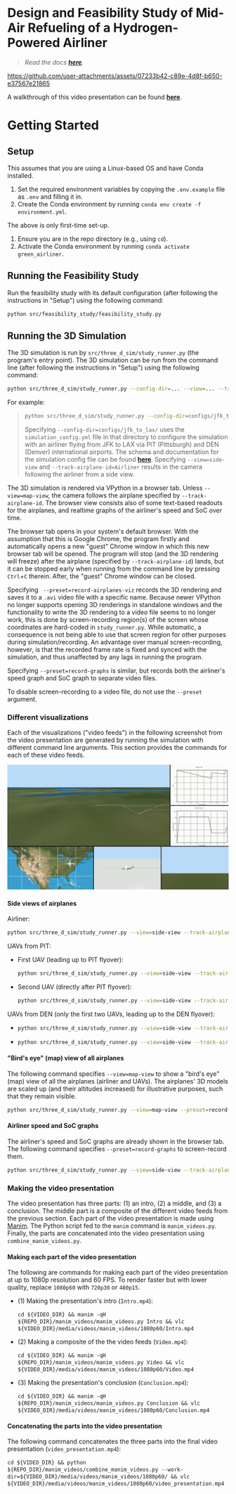 # Design and Feasibility Study of Mid-Air Refueling of a Hydrogen-Powered Airliner

> *Read the docs [**here**](https://keeganmjgreen.github.io/green_airliner/index.html).*

<!-- Working video link generated by uploading `video_presentation-h264-385kbps-60fps-720p.mp4` into a unsubmitted GH issue as `Video.Presentation.mp4`. -->
https://github.com/user-attachments/assets/07233b42-c89e-4d8f-b650-e37567e21865

A walkthrough of this video presentation can be found [**here**](https://keeganmjgreen.github.io/green_airliner/7_simulation/7_simulation.html).

# Getting Started

## Setup

This assumes that you are using a Linux-based OS and have Conda installed.

1. Set the required environment variables by copying the `.env.example` file as `.env` and filling it in.
2. Create the Conda environment by running `conda env create -f environment.yml`.

The above is only first-time set-up.

1. Ensure you are in the repo directory (e.g., using `cd`).
2. Activate the Conda environment by running `conda activate green_airliner`.

## Running the Feasibility Study

Run the feasibility study with its default configuration (after following the instructions in "Setup") using the following command:

```bash
python src/feasibility_study/feasibility_study.py
```

## Running the 3D Simulation

The 3D simulation is run by `src/three_d_sim/study_runner.py` (the program's entry point). The 3D simulation can be run from the command line (after following the instructions in "Setup") using the following command:

```bash
python src/three_d_sim/study_runner.py --config-dir=... --view=... --track-airplane-id=... --preset=...
```

For example:

> ```bash
> python src/three_d_sim/study_runner.py --config-dir=configs/jfk_to_lax/ --view=side-view --track-airplane-id=Airliner
> ```
> 
> Specifying `--config-dir=configs/jfk_to_lax/` uses the `simulation_config.yml` file in that directory to configure the simulation with an airliner flying from JFK to LAX via PIT (Pittsburgh) and DEN (Denver) international airports. The schema and documentation for the simulation config file can be found [**here**](https://keeganmjgreen.github.io/green_airliner/7_simulation/7_1_configuration.html). Specifying `--view=side-view` and `--track-airplane-id=Airliner` results in the camera following the airliner from a side view.

The 3D simulation is rendered via VPython in a browser tab. Unless `--view=map-view`, the camera follows the airplane specified by `--track-airplane-id`. The browser view consists also of some text-based readouts for the airplanes, and realtime graphs of the airliner's speed and SoC over time.

The browser tab opens in your system's default browser. With the assumption that this is Google Chrome, the program firstly and automatically opens a new "guest" Chrome window in which this new browser tab will be opened. The program will stop (and the 3D rendering will freeze) after the airplane (specified by `--track-airplane-id`) lands, but it can be stopped early when running from the command line by pressing `Ctrl`+`C` therein. After, the "guest" Chrome window can be closed. 

Specifying ` --preset=record-airplanes-viz` records the 3D rendering and saves it to a `.avi` video file with a specific name. Because newer VPython no longer supports opening 3D renderings in standalone windows and the functionality to write the 3D rendering to a video file seems to no longer work, this is done by screen-recording region(s) of the screen whose coordinates are hard-coded in `study_runner.py`. While automatic, a consequence is not being able to use that screen region for other purposes during simulation/recording. An advantage over manual screen-recording, however, is that the recorded frame rate is fixed and synced with the simulation, and thus unaffected by any lags in running the program.

Specifying `--preset=record-graphs` is similar, but records both the airliner's speed graph and SoC graph to separate video files.

To disable screen-recording to a video file, do not use the `--preset` argument.

### Different visualizations

Each of the visualizations ("video feeds") in the following screenshot from the video presentation are generated by running the simulation with different command line arguments. This section provides the commands for each of these video feeds.

![](docs/splash.png)

#### Side views of airplanes

Airliner:

```bash
python src/three_d_sim/study_runner.py --view=side-view --track-airplane-id=Airliner --preset=record-airplanes-viz
```

UAVs from PIT:
  - First UAV (leading up to PIT flyover):
    ```bash
    python src/three_d_sim/study_runner.py --view=side-view --track-airplane-id=PIT_UAV_0 --preset=record-airplanes-viz
    ```
  - Second UAV (directly after PIT flyover):
    ```bash
    python src/three_d_sim/study_runner.py --view=side-view --track-airplane-id=PIT-UAV-1 --preset=record-airplanes-viz
    ```

UAVs from DEN (only the first two UAVs, leading up to the DEN flyover):
  - ```bash
    python src/three_d_sim/study_runner.py --view=side-view --track-airplane-id=DEN-UAV-0 --preset=record-airplanes-viz
    ```
  - ```bash
    python src/three_d_sim/study_runner.py --view=side-view --track-airplane-id=DEN-UAV-1 --preset=record-airplanes-viz
    ```

#### "Bird's eye" (map) view of all airplanes

The following command specifies `--view=map-view` to show a "bird's eye" (map) view of all the airplanes (airliner and UAVs). The airplanes' 3D models are scaled up (and their altitudes increased) for illustrative purposes, such that they remain visible.

```bash
python src/three_d_sim/study_runner.py --view=map-view --preset=record-airplanes-viz
```

#### Airliner speed and SoC graphs

The airliner's speed and SoC graphs are already shown in the browser tab. The following command specifies `--preset=record-graphs` to screen-record them.

```bash
python src/three_d_sim/study_runner.py --view=side-view --track-airplane-id=Airliner --preset=record-graphs
```

### Making the video presentation

The video presentation has three parts: (1) an intro, (2) a middle, and (3) a conclusion. The middle part is a composite of the different video feeds from the previous section. Each part of the video presentation is made using [Manim](https://www.manim.community/). The Python script fed to the `manim` command is `manim_videos.py`. Finally, the parts are concatenated into the video presentation using `combine_manim_videos.py`.

#### Making each part of the video presentation

The following are commands for making each part of the video presentation at up to 1080p resolution and 60 FPS. To render faster but with lower quality, replace `1080p60` with `720p30` or `480p15`.

- (1) Making the presentation's intro (`Intro.mp4`):
  
  ```
  cd ${VIDEO_DIR} && manim -qH ${REPO_DIR}/manim_videos/manim_videos.py Intro && vlc ${VIDEO_DIR}/media/videos/manim_videos/1080p60/Intro.mp4
  ```

- (2) Making a composite of the the video feeds (`Video.mp4`):
  
  ```
  cd ${VIDEO_DIR} && manim -qH ${REPO_DIR}/manim_videos/manim_videos.py Video && vlc ${VIDEO_DIR}/media/videos/manim_videos/1080p60/Video.mp4
  ```

- (3) Making the presentation's conclusion (`Conclusion.mp4`):
  ```
  cd ${VIDEO_DIR} && manim -qH ${REPO_DIR}/manim_videos/manim_videos.py Conclusion && vlc ${VIDEO_DIR}/media/videos/manim_videos/1080p60/Conclusion.mp4
  ```

#### Concatenating the parts into the video presentation

The following command concatenates the three parts into the final video presentation (`video_presentation.mp4`):

```
cd ${VIDEO_DIR} && python ${REPO_DIR}/manim_videos/combine_manim_videos.py --work-dir=${VIDEO_DIR}/media/videos/manim_videos/1080p60/ && vlc ${VIDEO_DIR}/media/videos/manim_videos/1080p60/video_presentation.mp4
```
